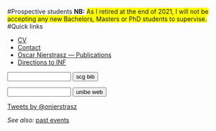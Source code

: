 #Prospective students
**NB:** <span style="background-color: #FFFF00">As I retired at the end of 2021, I will not be accepting any new Bachelors, Masters or PhD students to supervise.</span>
#Quick links

- [CV](%assets_url%/download/oncv/oncv.pdf)
- [Contact]()
- [Oscar Nierstrasz &mdash; Publications](%assets_url%/scgbib/?query=Nierstrasz&filter=Year) 
- [Directions to INF](%base_url%/contact/maps)
<form method="GET" action="http://scg.unibe.ch/scgbib">
	<input type="text" name="query" size="15" maxlength="800"/>
	<input type="submit" value="scg bib"/>
</form>
<form method="GET" action="http://www.google.com/search">
	<input type="text" name="q" size="15" maxlength="800"/>
	<input type="submit" name="search" value="unibe web"/>
	<input type="hidden" name="sitesearch" value="unibe.ch"/>
</form>


<a class="twitter-timeline"  href="https://twitter.com/onierstrasz" data-widget-id="283887192156278784">Tweets by @onierstrasz</a>
<script>!function(d,s,id){var js,fjs=d.getElementsByTagName(s)[0];if(!d.getElementById(id)){js=d.createElement(s);js.id=id;js.src="//platform.twitter.com/widgets.js";fjs.parentNode.insertBefore(js,fjs);}}(document,"script","twitter-wjs");</script>


*See also:* [past events](%base_url%/staff/oscar/past)
